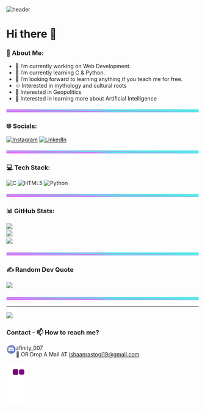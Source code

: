 ![header](https://capsule-render.vercel.app/api?type=waving&color=gradient&customColorList=7)
<h1 align="left"> Hi there 👋</h1>

### 💫 About Me:
- 🔭 I’m currently working on Web Development.
- 🌱 I’m currently learning C & Python.
- 💞️ I’m looking forward to learning anything if you teach me for free.
- ♾️ Interested in mythology and cultural roots
- 🧠 Interested in Geopolitics
- 🤖 Interested in learning more about Artificial Intelligence

![alt text](https://github.com/ChaosXYZ/ChaosXYZ/blob/main/divider.png?raw=true)

### 🌐 Socials:
[![Instagram](https://img.shields.io/badge/Instagram-%23E4405F.svg?logo=Instagram&logoColor=white)](https://www.instagram.com/sci_boy007/) [![LinkedIn](https://img.shields.io/badge/LinkedIn-%230077B5.svg?logo=linkedin&logoColor=white)](https://www.linkedin.com/in/allfinity/) 

![alt text](https://github.com/ChaosXYZ/ChaosXYZ/blob/main/divider.png?raw=true)

### 💻 Tech Stack:
![C](https://img.shields.io/badge/c-%2300599C.svg?style=for-the-badge&logo=c&logoColor=white) ![HTML5](https://img.shields.io/badge/html5-%23E34F26.svg?style=for-the-badge&logo=html5&logoColor=white) ![Python](https://img.shields.io/badge/python-3670A0?style=for-the-badge&logo=python&logoColor=ffdd54)

![alt text](https://github.com/ChaosXYZ/ChaosXYZ/blob/main/divider.png?raw=true)

### 📊 GitHub Stats:
![](https://github-readme-stats.vercel.app/api?username=TridentifyIshaan&theme=radical&hide_border=false&include_all_commits=false&count_private=true)<br/>
![](https://github-readme-streak-stats.herokuapp.com/?user=TridentifyIshaan&theme=radical&hide_border=false)<br/>
![](https://github-readme-stats.vercel.app/api/top-langs/?username=TridentifyIshaan&theme=radical&hide_border=false&include_all_commits=false&count_private=true&layout=compact)

![alt text](https://github.com/ChaosXYZ/ChaosXYZ/blob/main/divider.png?raw=true)

### ✍️ Random Dev Quote
![](https://quotes-github-readme.vercel.app/api?type=horizontal&theme=radical)

![alt text](https://github.com/ChaosXYZ/ChaosXYZ/blob/main/divider.png?raw=true)

---
[![](https://visitcount.itsvg.in/api?id=TridentifyIshaan&icon=0&color=0)](https://visitcount.itsvg.in)

### Contact - 📫 How to reach me?

<img src="https://github.com/ChaosXYZ/ChaosXYZ/blob/main/discord.png?raw=true" align="left" width=25 /> zfinity_007 <br> 💌 OR Drop A Mail AT ishaanrastogi19@gmail.com

![alt text](https://github.com/TridentifyIshaan/TridentifyIshaan/blob/output/github-contribution-grid-snake.gif)
<!---
TridentifyIshaan/TridentifyIshaan is a ✨ special ✨ repository because its `README.md` (this file) appears on your GitHub profile.
You can click the Preview link to take a look at your changes.
--->
